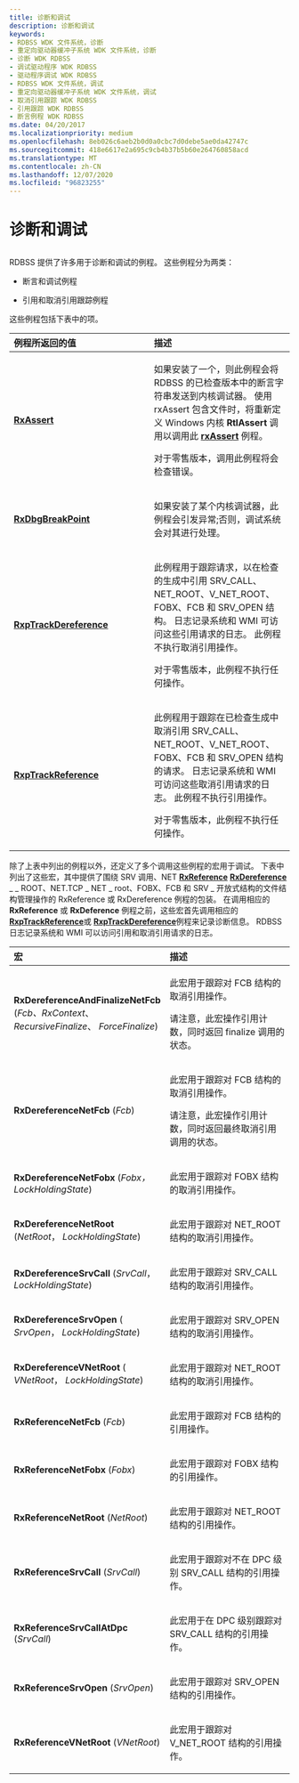 ```yaml
---
title: 诊断和调试
description: 诊断和调试
keywords:
- RDBSS WDK 文件系统，诊断
- 重定向驱动器缓冲子系统 WDK 文件系统，诊断
- 诊断 WDK RDBSS
- 调试驱动程序 WDK RDBSS
- 驱动程序调试 WDK RDBSS
- RDBSS WDK 文件系统，调试
- 重定向驱动器缓冲子系统 WDK 文件系统，调试
- 取消引用跟踪 WDK RDBSS
- 引用跟踪 WDK RDBSS
- 断言例程 WDK RDBSS
ms.date: 04/20/2017
ms.localizationpriority: medium
ms.openlocfilehash: 8eb026c6aeb2b0d0a0cbc7d0debe5ae0da42747c
ms.sourcegitcommit: 418e6617e2a695c9cb4b37b5b60e264760858acd
ms.translationtype: MT
ms.contentlocale: zh-CN
ms.lasthandoff: 12/07/2020
ms.locfileid: "96823255"
---
```

# <a name="diagnostics-and-debugging"></a>诊断和调试


## <span id="ddk_diagnostics_and_debugging_if"></span><span id="DDK_DIAGNOSTICS_AND_DEBUGGING_IF"></span>


RDBSS 提供了许多用于诊断和调试的例程。 这些例程分为两类：

-   断言和调试例程

-   引用和取消引用跟踪例程

这些例程包括下表中的项。

<table>
<colgroup>
<col width="50%" />
<col width="50%" />
</colgroup>
<thead>
<tr class="header">
<th align="left">例程所返回的值</th>
<th align="left">描述</th>
</tr>
</thead>
<tbody>
<tr class="odd">
<td align="left"><p><a href="/windows-hardware/drivers/ifs/rxassert" data-raw-source="[&lt;strong&gt;RxAssert&lt;/strong&gt;](./rxassert.md)"><strong>RxAssert</strong></a></p></td>
<td align="left"><p>如果安装了一个，则此例程会将 RDBSS 的已检查版本中的断言字符串发送到内核调试器。 使用 rxAssert 包含文件时，将重新定义 Windows 内核 <strong>RtlAssert</strong> 调用以调用此 <a href="/windows-hardware/drivers/ifs/rxassert" data-raw-source="[&lt;strong&gt;RxAssert&lt;/strong&gt;](./rxassert.md)"><strong>rxAssert</strong></a> 例程。</p>
<p>对于零售版本，调用此例程将会检查错误。</p></td>
</tr>
<tr class="even">
<td align="left"><p><a href="/windows-hardware/drivers/ifs/rxdbgbreakpoint" data-raw-source="[&lt;strong&gt;RxDbgBreakPoint&lt;/strong&gt;](./rxdbgbreakpoint.md)"><strong>RxDbgBreakPoint</strong></a></p></td>
<td align="left"><p>如果安装了某个内核调试器，此例程会引发异常;否则，调试系统会对其进行处理。</p></td>
</tr>
<tr class="odd">
<td align="left"><p><a href="/windows-hardware/drivers/ddi/fcb/nf-fcb-rxptrackdereference" data-raw-source="[&lt;strong&gt;RxpTrackDereference&lt;/strong&gt;](/windows-hardware/drivers/ddi/fcb/nf-fcb-rxptrackdereference)"><strong>RxpTrackDereference</strong></a></p></td>
<td align="left"><p>此例程用于跟踪请求，以在检查的生成中引用 SRV_CALL、NET_ROOT、V_NET_ROOT、FOBX、FCB 和 SRV_OPEN 结构。 日志记录系统和 WMI 可访问这些引用请求的日志。 此例程不执行取消引用操作。</p>
<p>对于零售版本，此例程不执行任何操作。</p></td>
</tr>
<tr class="even">
<td align="left"><p><a href="/windows-hardware/drivers/ddi/fcb/nf-fcb-rxptrackreference" data-raw-source="[&lt;strong&gt;RxpTrackReference&lt;/strong&gt;](/windows-hardware/drivers/ddi/fcb/nf-fcb-rxptrackreference)"><strong>RxpTrackReference</strong></a></p></td>
<td align="left"><p>此例程用于跟踪在已检查生成中取消引用 SRV_CALL、NET_ROOT、V_NET_ROOT、FOBX、FCB 和 SRV_OPEN 结构的请求。 日志记录系统和 WMI 可访问这些取消引用请求的日志。 此例程不执行引用操作。</p>
<p>对于零售版本，此例程不执行任何操作。</p></td>
</tr>
</tbody>
</table>

 

除了上表中列出的例程以外，还定义了多个调用这些例程的宏用于调试。 下表中列出了这些宏，其中提供了围绕 SRV 调用、NET [**RxReference**](/windows-hardware/drivers/ddi/rxprocs/nf-rxprocs-rxreference) [**RxDereference**](/windows-hardware/drivers/ddi/rxprocs/nf-rxprocs-rxdereference) \_ \_ ROOT、NET.TCP \_ NET \_ root、FOBX、FCB 和 SRV \_ 开放式结构的文件结构管理操作的 RxReference 或 RxDereference 例程的包装。 在调用相应的 **RxReference** 或 **RxDeference** 例程之前，这些宏首先调用相应的 [**RxpTrackReference**](/windows-hardware/drivers/ddi/fcb/nf-fcb-rxptrackreference)或 [**RxpTrackDereference**](/windows-hardware/drivers/ddi/fcb/nf-fcb-rxptrackdereference)例程来记录诊断信息。 RDBSS 日志记录系统和 WMI 可以访问引用和取消引用请求的日志。

<table>
<colgroup>
<col width="50%" />
<col width="50%" />
</colgroup>
<thead>
<tr class="header">
<th align="left">宏</th>
<th align="left">描述</th>
</tr>
</thead>
<tbody>
<tr class="odd">
<td align="left"><p><strong>RxDereferenceAndFinalizeNetFcb</strong> (<em>Fcb、RxContext</em>、 <em>RecursiveFinalize</em>、 <em>ForceFinalize</em>) </p></td>
<td align="left"><p>此宏用于跟踪对 FCB 结构的取消引用操作。</p>
<p>请注意，此宏操作引用计数，同时返回 finalize 调用的状态。</p></td>
</tr>
<tr class="even">
<td align="left"><p><strong>RxDereferenceNetFcb</strong> (<em>Fcb</em>) </p></td>
<td align="left"><p>此宏用于跟踪对 FCB 结构的取消引用操作。</p>
<p>请注意，此宏操作引用计数，同时返回最终取消引用调用的状态。</p></td>
</tr>
<tr class="odd">
<td align="left"><p><strong>RxDereferenceNetFobx</strong> (<em>Fobx，LockHoldingState</em>) </p></td>
<td align="left"><p>此宏用于跟踪对 FOBX 结构的取消引用操作。</p></td>
</tr>
<tr class="even">
<td align="left"><p><strong>RxDereferenceNetRoot</strong> (<em>NetRoot</em>， <em>LockHoldingState</em>) </p></td>
<td align="left"><p>此宏用于跟踪对 NET_ROOT 结构的取消引用操作。</p></td>
</tr>
<tr class="odd">
<td align="left"><p><strong>RxDereferenceSrvCall</strong> (<em>SrvCall</em>， <em>LockHoldingState</em>) </p></td>
<td align="left"><p>此宏用于跟踪对 SRV_CALL 结构的取消引用操作。</p></td>
</tr>
<tr class="even">
<td align="left"><p><strong>RxDereferenceSrvOpen</strong> ( <em>SrvOpen</em>， <em>LockHoldingState</em>) </p></td>
<td align="left"><p>此宏用于跟踪对 SRV_OPEN 结构的取消引用操作。</p></td>
</tr>
<tr class="odd">
<td align="left"><p><strong>RxDereferenceVNetRoot</strong> ( <em>VNetRoot</em>， <em>LockHoldingState</em>) </p></td>
<td align="left"><p>此宏用于跟踪对 NET_ROOT 结构的取消引用操作。</p></td>
</tr>
<tr class="even">
<td align="left"><p><strong>RxReferenceNetFcb</strong> (<em>Fcb</em>) </p></td>
<td align="left"><p>此宏用于跟踪对 FCB 结构的引用操作。</p></td>
</tr>
<tr class="odd">
<td align="left"><p><strong>RxReferenceNetFobx</strong> (<em>Fobx</em>) </p></td>
<td align="left"><p>此宏用于跟踪对 FOBX 结构的引用操作。</p></td>
</tr>
<tr class="even">
<td align="left"><p><strong>RxReferenceNetRoot</strong> (<em>NetRoot</em>) </p></td>
<td align="left"><p>此宏用于跟踪对 NET_ROOT 结构的引用操作。</p></td>
</tr>
<tr class="odd">
<td align="left"><p><strong>RxReferenceSrvCall</strong> (<em>SrvCall</em>) </p></td>
<td align="left"><p>此宏用于跟踪对不在 DPC 级别 SRV_CALL 结构的引用操作。</p></td>
</tr>
<tr class="even">
<td align="left"><p><strong>RxReferenceSrvCallAtDpc</strong> (<em>SrvCall</em>) </p></td>
<td align="left"><p>此宏用于在 DPC 级别跟踪对 SRV_CALL 结构的引用操作。</p></td>
</tr>
<tr class="odd">
<td align="left"><p><strong>RxReferenceSrvOpen</strong> (<em>SrvOpen</em>) </p></td>
<td align="left"><p>此宏用于跟踪对 SRV_OPEN 结构的引用操作。</p></td>
</tr>
<tr class="even">
<td align="left"><p><strong>RxReferenceVNetRoot</strong> (<em>VNetRoot</em>) </p></td>
<td align="left"><p>此宏用于跟踪对 V_NET_ROOT 结构的引用操作。</p></td>
</tr>
</tbody>
</table>

 

